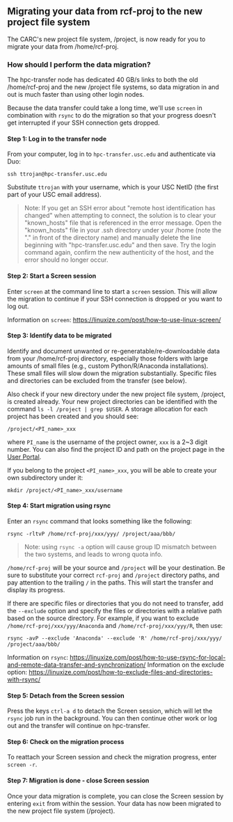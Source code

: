 ## Migrating your data from rcf-proj to the new project file system

The CARC's new project file system, /project, is now ready for you to migrate your data from /home/rcf-proj.

### How should I perform the data migration?

The hpc-transfer node has dedicated 40 GB/s links to both the old /home/rcf-proj and the new /project file systems, so data migration in and out is much faster than using other login nodes.

Because the data transfer could take a long time, we'll use `screen` in combination with `rsync` to do the migration so that your progress doesn't get interrupted if your SSH connection gets dropped. 

#### Step 1: Log in to the transfer node

From your computer, log in to `hpc-transfer.usc.edu` and authenticate via Duo:

```
ssh ttrojan@hpc-transfer.usc.edu
```

Substitute `ttrojan` with your username, which is your USC NetID (the first part of your USC email address).

> Note: If you get an SSH error about "remote host identification has changed" when attempting to connect, the solution is to clear your "known_hosts" file that is referenced in the error message. Open the "known_hosts" file in your .ssh directory under your /home (note the "." in front of the directory name) and manually delete the line beginning with "hpc-transfer.usc.edu" and then save. Try the login command again, confirm the new authenticity of the host, and the error should no longer occur.

#### Step 2: Start a Screen session

Enter `screen` at the command line to start a `screen` session. This will allow the migration to continue if your SSH connection is dropped or you want to log out.

Information on `screen`: https://linuxize.com/post/how-to-use-linux-screen/

#### Step 3: Identify data to be migrated

Identify and document unwanted or re-generatable/re-downloadable data from your /home/rcf-proj directory, especially those folders with large amounts of small files (e.g., custom Python/R/Anaconda installations). These small files will slow down the migration substantially. Specific files and directories can be excluded from the transfer (see below).

Also check if your new directory under the new project file system, /project, is created already. Your new project directories can be identified with the command `ls -l /project | grep $USER`. A storage allocation for each project has been created and you should see:

```
/project/<PI_name>_xxx
```

where `PI_name` is the username of the project owner, `xxx` is a 2~3 digit number. You can also find the project ID and path on the project page in the [User Portal](https://carc.usc.edu/user-information/user-guides/high-performance-computing/research-computing-user-portal).

If you belong to the project `<PI_name>_xxx`, you will be able to create your own subdirectory under it:

```
mkdir /project/<PI_name>_xxx/username
```

#### Step 4: Start migration using rsync

Enter an `rsync` command that looks something like the following:

```
rsync -rltvP /home/rcf-proj/xxx/yyy/ /project/aaa/bbb/
```
> Note: using `rsync -a` option will cause group ID mismatch between the two systems, and leads to wrong quota info.

`/home/rcf-proj` will be your source and `/project` will be your destination. Be sure to substitute your correct `rcf-proj` and `/project` directory paths, and pay attention to the trailing `/` in the paths. This will start the transfer and display its progress.

If there are specific files or directories that you do not need to transfer, add the `--exclude` option and specify the files or directories with a relative path based on the source directory. For example, if you want to exclude `/home/rcf-proj/xxx/yyy/Anaconda` and `/home/rcf-proj/xxx/yyy/R`, then use:

```
rsync -avP --exclude 'Anaconda' --exclude 'R' /home/rcf-proj/xxx/yyy/ /project/aaa/bbb/
```

Information on `rsync`: https://linuxize.com/post/how-to-use-rsync-for-local-and-remote-data-transfer-and-synchronization/
Information on the exclude option: https://linuxize.com/post/how-to-exclude-files-and-directories-with-rsync/

#### Step 5: Detach from the Screen session

Press the keys `ctrl-a d` to detach the Screen session, which will let the `rsync` job run in the background. You can then continue other work or log out and the transfer will continue on hpc-transfer.

#### Step 6: Check on the migration process

To reattach your Screen session and check the migration progress, enter `screen -r`.

#### Step 7: Migration is done - close Screen session

Once your data migration is complete, you can close the Screen session by entering `exit` from within the session. Your data has now been migrated to the new project file system (/project).
